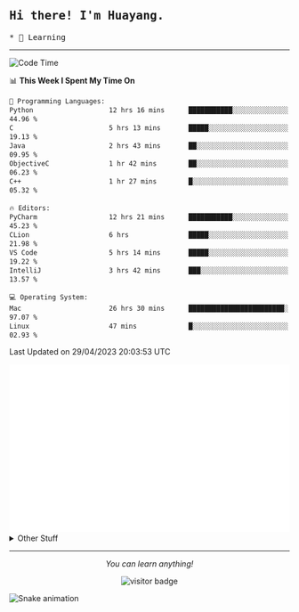 <h2>
    <samp>Hi there! I'm Huayang.</samp>
</h2>
<p>
    <samp>
        * 🧐 Learning
    </samp>
</p>

<hr>

<!--START_SECTION:waka-->
![Code Time](http://img.shields.io/badge/Code%20Time-763%20hrs%2031%20mins-blue)

📊 **This Week I Spent My Time On** 

```text
💬 Programming Languages: 
Python                   12 hrs 16 mins      ███████████░░░░░░░░░░░░░░   44.96 % 
C                        5 hrs 13 mins       █████░░░░░░░░░░░░░░░░░░░░   19.13 % 
Java                     2 hrs 43 mins       ██░░░░░░░░░░░░░░░░░░░░░░░   09.95 % 
ObjectiveC               1 hr 42 mins        ██░░░░░░░░░░░░░░░░░░░░░░░   06.23 % 
C++                      1 hr 27 mins        █░░░░░░░░░░░░░░░░░░░░░░░░   05.32 % 

🔥 Editors: 
PyCharm                  12 hrs 21 mins      ███████████░░░░░░░░░░░░░░   45.23 % 
CLion                    6 hrs               █████░░░░░░░░░░░░░░░░░░░░   21.98 % 
VS Code                  5 hrs 14 mins       █████░░░░░░░░░░░░░░░░░░░░   19.22 % 
IntelliJ                 3 hrs 42 mins       ███░░░░░░░░░░░░░░░░░░░░░░   13.57 % 

💻 Operating System: 
Mac                      26 hrs 30 mins      ████████████████████████░   97.07 % 
Linux                    47 mins             █░░░░░░░░░░░░░░░░░░░░░░░░   02.93 % 
```


 Last Updated on 29/04/2023 20:03:53 UTC
<!--END_SECTION:waka-->

<picture>
    <img src="/github-metrics.svg" alt="github metrics" style='visibility:visible'>
</picture>

<details>
  <summary>Other Stuff</summary>
  <br />
<!--   
  <p align="left">
    <img height="180em" src="https://github-readme-streak-stats.herokuapp.com/?user=GuillaumeFalourd" />
    
  </p> -->

  * 🏆 Some GitHub statistical reports:
  
  <img width="100%" src="https://github-profile-trophy.vercel.app/?username=xmchxup&column=7">
  <p align="left">  
    <img height="180em" src="https://github-readme-stats.vercel.app/api?username=xmchxup&hide_border=true&show_icons=true&include_all_commits=true&bg_color=0,EC6C6C,FFD479,FFFC79,73FA79&theme=graywhite&locale=en" />
    <img height="180em" src="https://github-readme-stats.vercel.app/api/top-langs/?username=xmchxup&hide=css,scss,html&langs_count=8&hide_border=true&layout=compact&bg_color=0,73FA79,73FDFF,D783FF&theme=graywhite&locale=en" />
  </p>
  
  <img width="100%" src="https://github-profile-summary-cards.vercel.app/api/cards/profile-details?username=xmchxup&theme=github" />
 
</a>
</details>
<hr>
<p align="center">
    <i>You can learn anything!</i>
    <p align="center">
        <img src="https://visitor-badge.laobi.icu/badge?page_id=xmchxup" alt="visitor badge"/>       
    </p>
</p>

![Snake animation](https://github.com/XmchxUp/XmchxUp/blob/output/github-contribution-grid-snake.gif)


